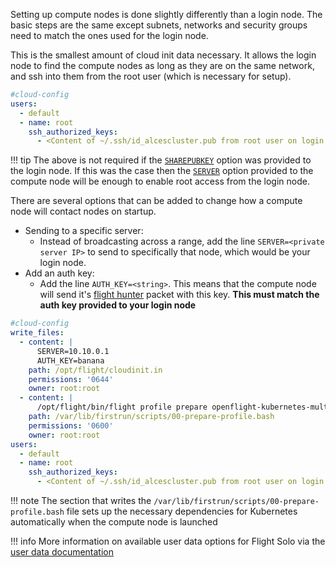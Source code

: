 
Setting up compute nodes is done slightly differently than a login node. The basic steps are the same except subnets, networks and security groups need to match the ones used for the login node.

This is the smallest amount of cloud init data necessary. It allows the login node to find the compute nodes as long as they are on the same network, and ssh into them from the root user (which is necessary for setup).
```yaml
#cloud-config
users:
  - default
  - name: root
    ssh_authorized_keys:
      - <Content of ~/.ssh/id_alcescluster.pub from root user on login node>
```

!!! tip
    The above is not required if the [`SHAREPUBKEY`](../understand-solo/user-data.md#sharepubkey) option was provided to the login node. If this was the case then the [`SERVER`](../understand-solo/user-data.md#server) option provided to the compute node will be enough to enable root access from the login node.

There are several options that can be added to change how a compute node will contact nodes on startup.

- Sending to a specific server:
    - Instead of broadcasting across a range, add the line `SERVER=<private server IP>` to send to specifically that node, which would be your login node.
- Add an auth key:
    - Add the line `AUTH_KEY=<string>`. This means that the compute node will send it's [flight hunter](../../flight-environment/use-flight/flight-admin-tools/hunter.md) packet with this key. **This must match the auth key provided to your login node**

```yaml title="An example of all mentioned lines in a single cloud init script."
#cloud-config
write_files:
  - content: |
      SERVER=10.10.0.1
      AUTH_KEY=banana
    path: /opt/flight/cloudinit.in
    permissions: '0644'
    owner: root:root
  - content: |
      /opt/flight/bin/flight profile prepare openflight-kubernetes-multinode
    path: /var/lib/firstrun/scripts/00-prepare-profile.bash
    permissions: '0600'
    owner: root:root
users:
  - default
  - name: root
    ssh_authorized_keys:
      - <Content of ~/.ssh/id_alcescluster.pub from root user on login node>
```

!!! note
    The section that writes the `/var/lib/firstrun/scripts/00-prepare-profile.bash` file sets up the necessary dependencies for Kubernetes automatically when the compute node is launched

!!! info
    More information on available user data options for Flight Solo via the [user data documentation](../understand-solo/user-data.md)
